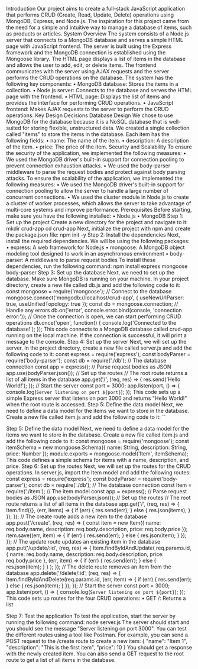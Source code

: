 Introduction
Our project aims to create a full-stack JavaScript application that performs CRUD (Create, Read, Update, Delete) operations using MongoDB, Express, and Node.js. The inspiration for this project came from the need for a simple and intuitive way to manage a database of items, such as products or articles.
System Overview
The system consists of a Node.js server that connects to a MongoDB database and serves a simple HTML page with JavaScript frontend. The server is built using the Express framework and the MongoDB connection is established using the Mongoose library.
The HTML page displays a list of items in the database and allows the user to add, edit, or delete items. The frontend communicates with the server using AJAX requests and the server performs the CRUD operations on the database. 
The system has the following key components:
•	MongoDB database: Stores the items in a collection.
•	Node.js server: Connects to the database and serves the HTML page with the frontend.
•	HTML page: Displays the list of items and provides the interface for performing CRUD operations.
•	JavaScript frontend: Makes AJAX requests to the server to perform the CRUD operations.
Key Design Decisions
Database Design
We chose to use MongoDB for the database because it is a NoSQL database that is well-suited for storing flexible, unstructured data. We created a single collection called "items" to store the items in the database. Each item has the following fields:
•	name: The name of the item.
•	description: A description of the item.
•	price: The price of the item.
Security and Scalability
To ensure the security of the application, we implemented the following measures:
•	We used the MongoDB driver's built-in support for connection pooling to prevent connection exhaustion attacks.
•	We used the body-parser middleware to parse the request bodies and protect against body parsing attacks.
To ensure the scalability of the application, we implemented the following measures:
•	We used the MongoDB driver's built-in support for connection pooling to allow the server to handle a large number of concurrent connections.
•	We used the cluster module in Node.js to create a cluster of worker processes, which allows the server to take advantage of multi-core systems and improve performance.
Prerequisites
Before starting, make sure you have the following installed:
•	Node.js
•	MongoDB
Step 1: Set up the project
Create a new directory for the project and navigate to it:
mkdir crud-app cd crud-app 
Next, initialize the project with npm and create the package.json file:
npm init -y 
Step 2: Install the dependencies
Next, install the required dependencies. We will be using the following packages:
•	express: A web framework for Node.js
•	mongoose: A MongoDB object modeling tool designed to work in an asynchronous environment
•	body-parser: A middleware to parse request bodies
To install these dependencies, run the following command:
npm install express mongoose body-parser 
Step 3: Set up the database
Next, we need to set up the database. Make sure MongoDB is running on your machine.
In your project directory, create a new file called db.js and add the following code to it:
const mongoose = require('mongoose'); // Connect to the database mongoose.connect('mongodb://localhost/crud-app', { useNewUrlParser: true, useUnifiedTopology: true }); const db = mongoose.connection; // Handle any errors db.on('error', console.error.bind(console, 'connection error:')); // Once the connection is open, we can start performing CRUD operations db.once('open', function() { console.log('Connected to the database!'); }); 
This code connects to a MongoDB database called crud-app running on the local machine. If the connection is successful, it will print a message to the console.
Step 4: Set up the server
Next, we will set up the server. In the project directory, create a new file called server.js and add the following code to it:
const express = require('express'); const bodyParser = require('body-parser'); const db = require('./db'); // The database connection const app = express(); // Parse request bodies as JSON app.use(bodyParser.json()); // Set up the routes // The root route returns a list of all items in the database app.get('/', (req, res) => { res.send('Hello World!'); }); // Start the server const port = 3000; app.listen(port, () => { console.log(`Server listening on port ${port}`); }); 
This code sets up a simple Express server that listens on port 3000 and returns "Hello World!" when the root route is accessed.
Step 5: Define the data model
Next, we need to define a data model for the items we want to store in the database.
Create a new file called item.js and add the following code to it:
``
  
Step 5: Define the data model
Next, we need to define a data model for the items we want to store in the database.
Create a new file called item.js and add the following code to it:
const mongoose = require('mongoose'); const itemSchema = new mongoose.Schema({ name: String, description: String, price: Number }); module.exports = mongoose.model('Item', itemSchema); 
This code defines a simple schema for items with a name, description, and price.
Step 6: Set up the routes
Next, we will set up the routes for the CRUD operations.
In server.js, import the Item model and add the following routes:
const express = require('express'); const bodyParser = require('body-parser'); const db = require('./db'); // The database connection const Item = require('./item'); // The item model const app = express(); // Parse request bodies as JSON app.use(bodyParser.json()); // Set up the routes // The root route returns a list of all items in the database app.get('/', (req, res) => { Item.find({}, (err, items) => { if (err) { res.send(err); } else { res.json(items); } }); }); // The create route adds a new item to the database app.post('/create', (req, res) => { const item = new Item({ name: req.body.name, description: req.body.description, price: req.body.price }); item.save((err, item) => { if (err) { res.send(err); } else { res.json(item); } }); }); // The update route updates an existing item in the database app.put('/update/:id', (req, res) => { Item.findByIdAndUpdate( req.params.id, { name: req.body.name, description: req.body.description, price: req.body.price }, (err, item) => { if (err) { res.send(err); } else { res.json(item); } } ); }); // The delete route removes an item from the database app.delete('/delete/:id', (req, res) => { Item.findByIdAndDelete(req.params.id, (err, item) => { if (err) { res.send(err); } else { res.json(item); } }); }); // Start the server const port = 3000; app.listen(port, () => { console.log(`Server listening on port ${port}`); }); 
This code sets up routes for the four CRUD operations:
•	GET /: Returns a list
  
Step 7: Test the application
To test the application, start the server by running the following command:
node server.js 
The server should start and you should see the message "Server listening on port 3000".
You can test the different routes using a tool like Postman.
For example, you can send a POST request to the /create route to create a new item:
{ "name": "Item 1", "description": "This is the first item", "price": 10 } 
You should get a response with the newly created item. You can also send a GET request to the root route to get a list of all items in the database.
